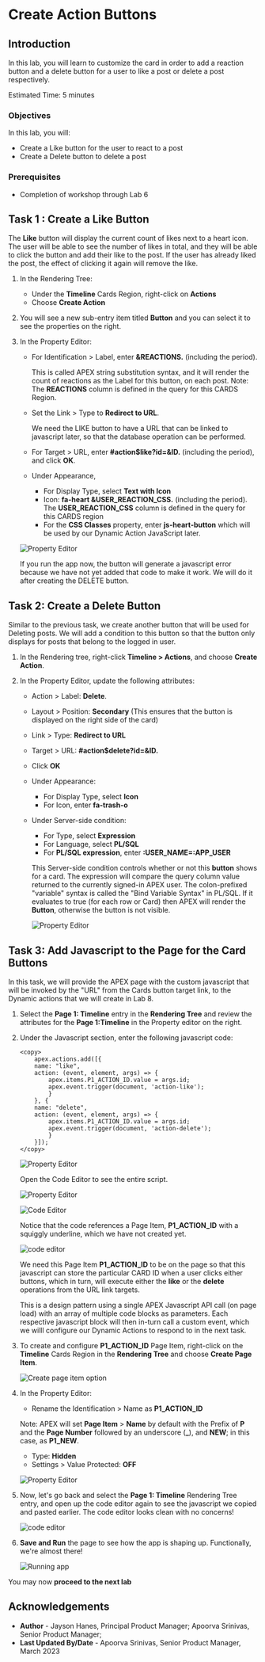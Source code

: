 # Create Action Buttons

## Introduction

In this lab, you will learn to customize the card in order to add a reaction button and a delete button for a user to like a post or delete a post respectively.

Estimated Time: 5 minutes

### Objectives

In this lab, you will:
- Create a Like button for the user to react to a post
- Create a Delete button to delete a post

### Prerequisites

- Completion of workshop through Lab 6

## Task 1 : Create a Like Button

The **Like** button will display the current count of likes next to a heart
icon. The user will be able to see the number of likes in total, and they will be able to click the button and add their
like to the post. If the user has already liked the post, the effect of
clicking it again will remove the like. 

1.  In the Rendering Tree: 
    - Under the **Timeline** Cards Region, right-click on **Actions** 
    - Choose **Create Action**

2.  You will see a new sub-entry item titled **Button** and you can
    select it to see the properties on the right.

3.  In the Property Editor:
    - For Identification > Label, enter **&REACTIONS.** (including the period). 
    
        This is called APEX string substitution syntax, and it will render the count of reactions as
    the Label for this button, on each post. 
        Note: The **REACTIONS** column is defined in the query for this CARDS Region.
    - Set the Link > Type to **Redirect to URL**. 
    
        We need the LIKE button to have a URL that can be linked to
    javascript later, so that the database operation can be performed.
    - For Target > URL, enter **#action$like?id=&ID.** (including the period), and click **OK**.
    - Under Appearance,
        - For Display Type, select **Text with Icon**
        - Icon: **fa-heart &USER\_REACTION\_CSS.** (including the period). The **USER\_REACTION\_CSS** column
    is defined in the query for this CARDS region
        - For the **CSS Classes** property, enter **js-heart-button** which will be used by our Dynamic
    Action JavaScript later.

    ![Property Editor](images/button-properties.png)

    If you run the app now, the button will generate a javascript error because we have not yet added that code to make it work. We will do it after creating the DELETE button.

## Task 2: Create a Delete Button

Similar to the previous task, we create another button that will be used for Deleting posts. We will add a condition to this button so that the button only displays for posts that belong to the logged in user.

1.  In the Rendering tree, right-click **Timeline > Actions**, and choose **Create Action**.

2.  In the Property Editor, update the following attributes:
    - Action > Label: **Delete**.

    - Layout > Position: **Secondary** (This ensures that the button is displayed on the right side of the card)

    - Link > Type: **Redirect to URL**

    - Target > URL: **#action$delete?id=&ID.** 
    
    - Click **OK**

    - Under Appearance:
        - For Display Type, select **Icon**
        - For Icon, enter **fa-trash-o**

    - Under Server-side condition:
        - For Type, select **Expression**
        - For Language, select **PL/SQL**
        - For **PL/SQL expression**, enter **:USER\_NAME=:APP\_USER**

        This Server-side condition controls whether or not this **button** shows for a card.
        The expression will compare the query column value returned to
    the currently signed-in APEX user. The colon-prefixed "variable"
    syntax is called the "Bind Variable Syntax" in PL/SQL. If it evaluates
    to true (for each row or Card) then APEX will render the **Button**,
    otherwise the button is not visible.

        ![Property Editor](images/button-action.png)

## Task 3: Add Javascript to the Page for the Card Buttons

In this task, we will provide the APEX page with the custom javascript
that will be invoked by the "URL" from the Cards button target link, to the Dynamic actions that we will create in Lab 8.

1.  Select the **Page 1: Timeline** entry in the **Rendering Tree**
    and review the attributes for the **Page 1:Timeline** in the Property editor
    on the right. 

2.  Under the Javascript section, enter the following javascript code:

    ```
    <copy>
        apex.actions.add([{
        name: "like",
        action: (event, element, args) => {
            apex.items.P1_ACTION_ID.value = args.id;
            apex.event.trigger(document, 'action-like');
            }
        }, {
        name: "delete",
        action: (event, element, args) => {
            apex.items.P1_ACTION_ID.value = args.id;
            apex.event.trigger(document, 'action-delete');
            }
        }]);
    </copy>
    ```

    ![Property Editor](images/js-code-1.png)

    Open the Code Editor to see the entire script.

    ![Property Editor](images/code-editor.png)
    
    ![Code Editor](images/js-code-2.png)

    Notice that the code references a Page Item, **P1\_ACTION\_ID** with a squiggly underline, which we have not created
yet.

    ![code editor](images/js-code-3.png)

    We need this Page Item **P1\_ACTION\_ID** to be on the page so that this
javascript can store the particular CARD ID when a user clicks
either buttons, which in turn, will execute either the **like** or the
**delete** operations from the URL link targets. 

    This is a design pattern using a single APEX Javascript API call (on page load) with an
array of multiple code blocks as parameters. Each respective javascript
block will then in-turn call a custom event, which we willl configure our
Dynamic Actions to respond to in the next task.



4.  To create and configure **P1\_ACTION\_ID** Page Item, right-click on the **Timeline** Cards Region in the **Rendering Tree** and choose **Create Page Item**.

    ![Create page item option](images/create-page-item.png)

5. In the Property Editor:
    - Rename the Identification > Name as **P1\_ACTION\_ID**
    
    Note: APEX will set **Page Item** > **Name** by default with the Prefix of
    **P** and the **Page Number** followed by an underscore (**\_**),
    and **NEW**; in this case, as **P1\_NEW**.

    - Type: **Hidden**
    - Settings > Value Protected: **OFF**
    
    ![Property Editor](images/value-protected.png)

8. Now, let's go back and select the **Page 1: Timeline** Rendering Tree
entry, and open up the code editor again to see the javascript we copied
and pasted earlier. The code editor looks clean with no concerns!

    ![code editor](images/code-editor-2.png)
  

9. **Save and Run** the page to see how the app is shaping up. Functionally, we're
almost there!

    ![Running app](images/run-app.png)

You may now **proceed to the next lab**

## Acknowledgements

 - **Author** - Jayson Hanes, Principal Product Manager; Apoorva Srinivas, Senior Product Manager; 
 - **Last Updated By/Date** - Apoorva Srinivas, Senior Product Manager, March 2023
